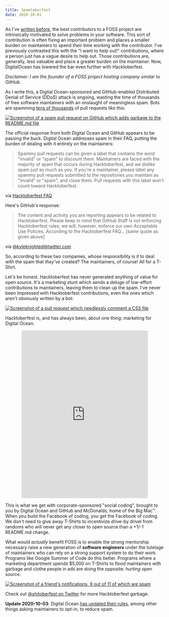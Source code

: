 ```yaml
---
title: Spamtoberfest
date: 2020-10-01
---
```


As I've [written before][0], the best contributors to a FOSS project are
intrinsically motivated to solve problems in your software. This sort of
contribution is often fixing an important problem and places a smaller burden on
maintainers to spend their time working with the contributor. I've previously
contrasted this with the "I want to help out!" contributions, where a person
just has a vague desire to help out. Those contributions are, generally, less
valuable and place a greater burden on the maintainer. Now, DigitalOcean has
lowered the bar even further with Hacktoberfest.

*Disclaimer: I am the founder of a FOSS project hosting company similar to GitHub.*

[0]: https://drewdevault.com/2020/08/10/How-to-contribute-to-FOSS.html

As I write this, a Digital Ocean-sponsored and GitHub-enabled Distributed Denial
of Service (DDoS) attack is ongoing, wasting the time of thousands of free
software maintainers with an onslaught of meaningless spam. Bots are spamming
[tens of thousands][1] of pull requests like this:

[![Screenshot of a spam pull request on GitHub which adds garbage to the README.md file](https://l.sr.ht/71VU.png)](https://github.com/hundredrabbits/100r.co/pull/39/files)

[1]: https://github.com/search?q=amazing+project+is:pr&type=Issues

The official response from both Digital Ocean and GitHub appears to be passing
the buck.  Digital Ocean addresses spam in their FAQ, putting the burden of
dealing with it entirely on the maintainers:

> Spammy pull requests can be given a label that contains the word "invalid" or
> "spam" to discount them. Maintainers are faced with the majority of spam that
> occurs during Hacktoberfest, and we dislike spam just as much as you. If
> you're a maintainer, please label any spammy pull requests submitted to the
> repositories you maintain as "invalid" or "spam", and close them. Pull
> requests with this label won't count toward Hacktoberfest.

via [Hacktoberfest FAQ](https://hacktoberfest.digitalocean.com/details)

Here's GitHub's response:

> The content and activity you are reporting appears to be related to
> Hacktoberfest. Please keep in mind that GitHub Staff is not enforcing
> Hacktoberfest rules; we will, however, enforce our own Acceptable Use
> Policies. According to the Hacktoberfest FAQ... [same quote as given above]

via [@kyleknighted@twitter.com][2]

[2]: https://twitter.com/kyleknighted/status/1311685461828612097

So, according to these two companies, whose responsibility is it to deal with
the spam that *they've* created? The maintainers, of course! All for a T-Shirt.

Let's be honest. Hacktoberfest has never generated anything of value for open
source. It's a marketing stunt which sends a deluge of low-effort contributions
to maintainers, leaving them to clean up the spam. I've never been impressed
with Hacktoberfest contributions, even the ones which aren't obviously written
by a bot:

[![Screenshot of a pull request which needlessly comment a CSS file](https://l.sr.ht/F-sU.png)](https://github.com/whatwg/html/pull/5975/files)

Hacktoberfest is, and has always been, about one thing: marketing for Digital
Ocean.

<iframe
src="https://oc.todon.fr/@val/104960502585461740/embed"
class="mastodon-embed"
style="max-width: 100%; border: 0; margin: 0 auto; display: block;"
width="400"
height="530"
allowfullscreen="allowfullscreen"></iframe>

This is what we get with corporate-sponsored "social coding", brought to you by
Digital Ocean and GitHub and McDonalds, home of the Big Mac&trade;. When you
build the Facebook of coding, you get the Facebook of coding. We don't need to
give away T-Shirts to incentivize drive-by drivel from randoms who will never
get any closer to open source than a +1/-1 README.md change.

What would *actually* benefit FOSS is to enable the strong mentorship necessary
raise a new generation of **software engineers** under the tutelage of
maintainers who can rely on a strong support system to do their work. Programs
like Google Summer of Code do this better. Programs where a marketing department
spends $5,000 on T-Shirts to flood maintainers with garbage and clothe people in
ads are doing the opposite: *hurting* open source.

[![Screenshot of a friend's notifications, 9 out of 11 of which are spam](https://l.sr.ht/KoFK.png)](https://l.sr.ht/KoFK.png)

Check out [@shitoberfest on Twitter](https://twitter.com/shitoberfest) for more
Hacktoberfest garbage.

**Update 2020-10-03**: Digital Ocean
[has updated their rules](https://hacktoberfest.digitalocean.com/hacktoberfest-update),
among other things asking maintainers to opt-in, to reduce spam.
